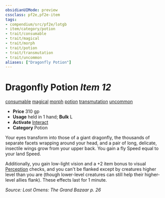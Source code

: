 ```yaml
---
obsidianUIMode: preview
cssclass: pf2e,pf2e-item
tags:
- compendium/src/pf2e/lotgb
- item/category/potion
- trait/consumable
- trait/magical
- trait/morph
- trait/potion
- trait/transmutation
- trait/uncommon
aliases: ["Dragonfly Potion"]
---
```

# Dragonfly Potion *Item 12*  
[consumable](../../../Rules/traits/consumable.md)  [magical](../../../Rules/traits/magical.md)  [morph](../../../Rules/traits/morph.md)  [potion](../../../Rules/traits/potion.md)  [transmutation](../../../Rules/traits/transmutation.md)  [uncommon](../../../Rules/traits/uncommon.md)  

- **Price** 310 gp
- **Usage** held in 1 hand; **Bulk** L
- **Activate** [Interact](../../../Rules/actions/interact.md)
- **Category** Potion

Your eyes transform into those of a giant dragonfly, the thousands of separate facets wrapping around your head, and a pair of long, delicate, insectile wings grow from your upper back. You gain a fly Speed equal to your land Speed.

Additionally, you gain low-light vision and a +2 item bonus to visual [Perception](../../skills.md#Perception) checks, and you can't be flanked except by creatures higher level than you are (though lower-level creatures can still help their higher-level allies flank). These effects last for 1 minute.

*Source: Lost Omens: The Grand Bazaar p. 26*